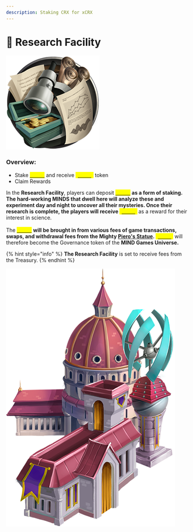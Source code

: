```yaml
---
description: Staking CRX for xCRX
---
```


# 📑 Research Facility

![](<../.gitbook/assets/Research (1).png>)

### Overview:&#x20;

* Stake [<mark style="color:yellow;">**\[CRX\]**</mark>](brain-cell-token.md) and receive [<mark style="color:yellow;">**\[xCRX\]**</mark>](brain-cell-token.md) token
* Claim Rewards

In the **Research Facility**, players can deposit [<mark style="color:yellow;">**\[CRX\]**</mark>](brain-cell-token.md) <mark style="color:yellow;">****</mark> as a form of staking. The hard-working MINDS that dwell here will analyze these and experiment day and night to uncover all their mysteries. Once their research is complete, the players will receive [<mark style="color:yellow;">**\[xCRX\]**</mark>](brain-cell-token.md) <mark style="color:yellow;">****</mark> as a reward for their interest in science. \
\
The [<mark style="color:yellow;">**\[CRX\]**</mark>](brain-cell-token.md) <mark style="color:yellow;">****</mark> will be brought in from various fees of game transactions, swaps, and withdrawal fees from the Mighty [**Piero's Statue**](pieros-statue.md). [<mark style="color:yellow;">**\[xCRX\]**</mark>](brain-cell-token.md) <mark style="color:yellow;">****</mark> will therefore become the Governance token of the **MIND Games Universe.**

{% hint style="info" %}
**The Research Facility** is set to receive fees from the Treasury.&#x20;
{% endhint %}

![](../.gitbook/assets/Research.png)
